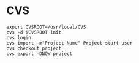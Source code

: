 # CVS

    export CVSROOT=/usr/local/CVS
    cvs -d $CVSROOT init
    cvs login
    cvs import -m"Project Name" Project start user
    cvs checkout project
    cvs export -DNOW project
